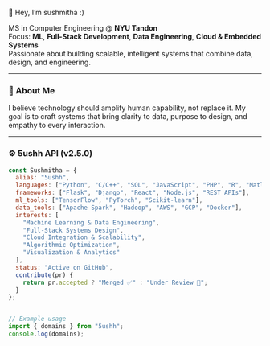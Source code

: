 👋 Hey, I’m sushmitha :)

 MS in Computer Engineering @ **NYU Tandon**  
 Focus: **ML**, **Full-Stack Development**, **Data Engineering**, **Cloud & Embedded Systems**  
 Passionate about building scalable, intelligent systems that combine data, design, and engineering.

---

### 🧠 About Me
I believe technology should amplify human capability, not replace it. My goal is to craft systems that bring clarity to data, purpose to design, and empathy to every interaction.

---

### ⚙️ 5ushh API (v2.5.0)
```js
const Sushmitha = {
  alias: "5ushh",
  languages: ["Python", "C/C++", "SQL", "JavaScript", "PHP", "R", "Matlab"],
  frameworks: ["Flask", "Django", "React", "Node.js", "REST APIs"],
  ml_tools: ["TensorFlow", "PyTorch", "Scikit-learn"],
  data_tools: ["Apache Spark", "Hadoop", "AWS", "GCP", "Docker"],
  interests: [
    "Machine Learning & Data Engineering",
    "Full-Stack Systems Design",
    "Cloud Integration & Scalability",
    "Algorithmic Optimization",
    "Visualization & Analytics"
  ],
  status: "Active on GitHub",
  contribute(pr) {
    return pr.accepted ? "Merged ✅" : "Under Review 🧩";
  }
};


// Example usage
import { domains } from "5ushh";
console.log(domains);
